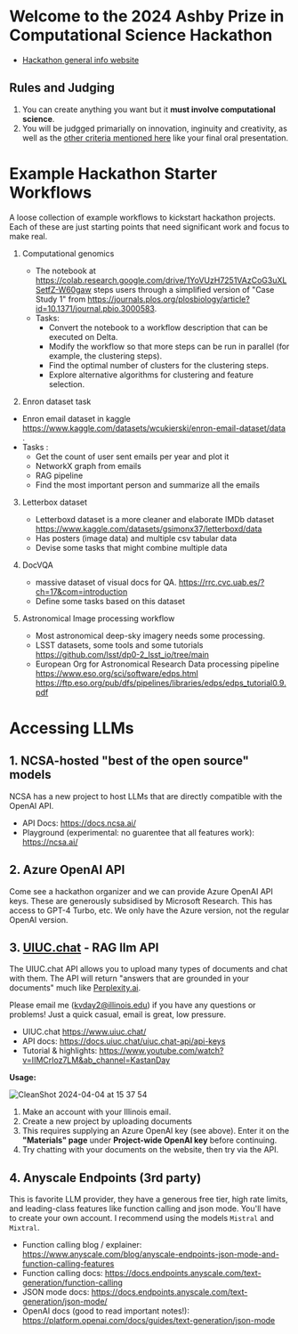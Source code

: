# Welcome to the 2024 Ashby Prize in Computational Science Hackathon
* [Hackathon general info website](https://ai.ncsa.illinois.edu/news-events/2024/03/2024-ashby-prize-in-computational-science-hackathon/)

## Rules and Judging
1. You can create anything you want but it **must involve computational science**.
2. You will be judgged primarially on innovation, inginuity and creativity, as well as the [other criteria mentioned here](https://ai.ncsa.illinois.edu/news-events/2024/03/2024-ashby-prize-in-computational-science-hackathon/) like your final oral presentation.


# Example Hackathon Starter Workflows
 A loose collection of example workflows to kickstart hackathon projects. Each of these are just starting points that need significant work and focus to make real.

 1. Computational genomics
    - The notebook at https://colab.research.google.com/drive/1YoVUzH7251VAzCoG3uXLSetfZ-W60gaw steps users through a simplified version of "Case Study 1" from https://journals.plos.org/plosbiology/article?id=10.1371/journal.pbio.3000583.
    - Tasks:
      * Convert the notebook to a workflow description that can be executed on Delta.
      * Modify the workflow so that more steps can be run in parallel (for example, the clustering steps).
      * Find the optimal number of clusters for the clustering steps.
      * Explore alternative algorithms for clustering and feature selection.
 
 2. Enron dataset task
 - Enron email dataset in kaggle https://www.kaggle.com/datasets/wcukierski/enron-email-dataset/data .
 - Tasks :
   * Get the count of user sent emails per year and plot it
   * NetworkX graph from emails
   * RAG pipeline
   * Find the most important person and summarize all the emails

  3. Letterbox dataset
     - Letterboxd dataset is a more cleaner and elaborate IMDb dataset https://www.kaggle.com/datasets/gsimonx37/letterboxd/data
     - Has posters (image data) and multiple csv tabular data
     - Devise some tasks that might combine multiple data

4. DocVQA
   - massive dataset of visual docs for QA. https://rrc.cvc.uab.es/?ch=17&com=introduction
   - Define some tasks based on this dataset

5. Astronomical Image processing workflow
   - Most astronomical deep-sky imagery needs some processing.
   - LSST datasets, some tools and some tutorials https://github.com/lsst/dp0-2_lsst_io/tree/main
   - European Org for Astronomical Research Data processing pipeline https://www.eso.org/sci/software/edps.html https://ftp.eso.org/pub/dfs/pipelines/libraries/edps/edps_tutorial0.9.pdf 

# Accessing LLMs 

## 1. NCSA-hosted "best of the open source" models
NCSA has a new project to host LLMs that are directly compatible with the OpenAI API. 

* API Docs: https://docs.ncsa.ai/
* Playground (experimental: no guarentee that all features work): https://ncsa.ai/

## 2. Azure OpenAI API
Come see a hackathon organizer and we can provide Azure OpenAI API keys. These are generously subsidised by Microsoft Research. This has access to GPT-4 Turbo, etc. We only have the Azure version, not the regular OpenAI version.

## 3. [UIUC.chat](https://www.uiuc.chat/) - RAG llm API 
The UIUC.chat API allows you to upload many types of documents and chat with them. The API will return "answers that are grounded in your documents" much like [Perplexity.ai](https://www.perplexity.ai/).

Please email me (kvday2@illinois.edu) if you have any questions or problems! Just a quick casual, email is great, low pressure.

* UIUC.chat https://www.uiuc.chat/
* API docs: https://docs.uiuc.chat/uiuc.chat-api/api-keys
* Tutorial & highlights: https://www.youtube.com/watch?v=IIMCrIoz7LM&ab_channel=KastanDay

**Usage:**

![CleanShot 2024-04-04 at 15 37 54](https://github.com/rohan-uiuc/ncsa-hackathon-workflows/assets/13607221/63cb31ab-0e10-49d3-82d7-a5cbd05cb394)

1. Make an account with your Illinois email.
2. Create a new project by uploading documents
3. This requires supplying an Azure OpenAI key (see above). Enter it on the **"Materials" page** under **Project-wide OpenAl key** before continuing.
4. Try chatting with your documents on the website, then try via the API.

## 4. Anyscale Endpoints (3rd party)
This is favorite LLM provider, they have a generous free tier, high rate limits, and leading-class features like function calling and json mode. 
You'll have to create your own account. I recommend using the models `Mistral` and `Mixtral`.

* Function calling blog / explainer: https://www.anyscale.com/blog/anyscale-endpoints-json-mode-and-function-calling-features
* Function calling docs: https://docs.endpoints.anyscale.com/text-generation/function-calling
* JSON mode docs: https://docs.endpoints.anyscale.com/text-generation/json-mode/
* OpenAI docs (good to read important notes!): https://platform.openai.com/docs/guides/text-generation/json-mode


